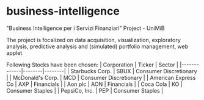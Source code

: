 # business-intelligence
"Business Intelligence per i Servizi Finanziari" Project - UniMiB

The project is focalized on data acquisition, visualization, exploratory analysis, predictive analysis and (simulated) portfolio management, web applet

Following Stocks have been chosen:
| Corporation | Ticker | Sector |
|-------------|--------|--------|
| Starbucks Corp. | SBUX | Consumer Discretionary |
| McDonald's Corp. | MCD | Consumer Discretionary |
| American Express Co | AXP | Financials |
| Aon plc | AON | Financials |
| Coca Cola | KO | Consumer Staples |
| PepsiCo, Inc. | PEP | Consumer Staples |
